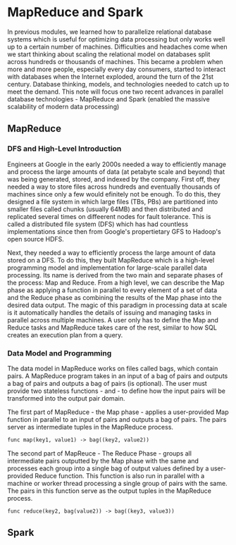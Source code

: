 # MapReduce and Spark

In previous modules, we learned how to parallelize relational database systems which is useful for optimizing data processing but only works well up to a certain number of machines. Difficulties and headaches come when we start thinking about scaling the relational model on databases split across hundreds or thousands of machines. This became a problem when more and more people, especially every day consumers, started to interact with databases when the Internet exploded, around the turn of the 21st century. Database thinking, models, and technologies needed to catch up to meet the demand. This note will focus one two recent advances in parallel database technologies - MapReduce and Spark (enabled the massive scalability of modern data processing)

## MapReduce

### DFS and High-Level Introduction

Engineers at Google in the early 2000s needed a way to efficiently manage and process the large amounts of data (at petabyte scale and beyond) that was being generated, stored, and indexed by the company. First off, they needed a way to store files across hundreds and eventually thousands of machines since only a few would efinitely not be enough. To do this, they designed a file system in which large files (TBs, PBs) are partitioned into smaller files called chunks (usually 64MB) and then distributed and replicated several times on diffeerent nodes for fault tolerance. This is called a distributed file system (DFS) which has had countless implementations since then from Google's propertietary GFS to Hadoop's open source HDFS. 

Next, they needed a way to efficiently process the large amount of data stored on a DFS. To do this, they built MapReduce which is a high-level programming model and implementation for large-scale parallel data processing. Its name is derived from the two main and separate phases of the process: Map and Reduce. From a high level, we can describe the Map phase as applying a function in parallel to every element of a set of data and the Reduce phase as combining the results of the Map phase into the desired data output. The magic of this paradigm in processing data at scale is it automatically handles the details of issuing and managing tasks in parallel across multiple machines. A user only has to define the Map and Reduce tasks and MapReduce takes care of the rest, similar to how SQL creates an execution plan from a query.

### Data Model and Programming

The data model in MapReduce works on files called bags, which contain pairs. A MapReduce program takes in an input of a bag of pairs and outputs a bag of pairs and outputs a bag of pairs (is optional). The user must provide two stateless functions - and - to define how the input pairs will be transformed into the output pair domain.

The first part of MapReduce - the Map phase - applies a user-provided Map function in parallel to an input of pairs and outputs a bag of pairs. The pairs server as intermediate tuples in the MapReduce process.

```apache
func map(key1, value1) -> bag((key2, value2))
```

The second part of MapReuce - The Reduce Phase - groups all intermediate pairs outputted by the Map phase with the same and processes each group into a single bag of output values defined by a user-provided Reduce function. This function is also run in parallel with a machine or worker thread processing a single group of pairs with the same. The pairs in this function serve as the output tuples in the MapReduce process.

```
func reduce(key2, bag(value2)) -> bag((key3, value3))
```

## Spark




